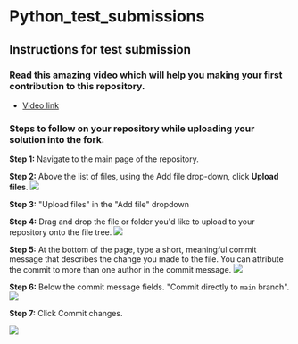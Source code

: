 # Python_test_submissions

## Instructions for test submission

### Read this amazing video which will help you making your first contribution to this repository. 

- [Video link](https://www.youtube.com/watch?v=yr6IzOGoMsQ)

### Steps to follow on your repository while uploading your solution into the fork.

**Step 1:** Navigate to the main page of the repository.

**Step 2:** Above the list of files, using the Add file drop-down, click **Upload files**.
![](https://docs.github.com/assets/cb-26342/images/help/repository/upload-files-button.png)


**Step 3:** "Upload files" in the "Add file" dropdown

**Step 4:** Drag and drop the file or folder you'd like to upload to your repository onto the file tree.
![](https://user-images.githubusercontent.com/56781287/199195302-4fa85695-bcfe-49f2-a718-76a98eeb8def.png)


**Step 5:** At the bottom of the page, type a short, meaningful commit message that describes the change you made to the file. You can attribute the commit to more than one author in the commit message. 
![](https://docs.github.com/assets/cb-9378/images/help/repository/write-commit-message-quick-pull.png)


**Step 6:** Below the commit message fields. "Commit directly to `main` branch".
![](https://user-images.githubusercontent.com/56781287/199195574-6607fa87-0878-4c9f-976f-31816cc08011.png)


**Step 7:** Click Commit changes. 


![](https://docs.github.com/assets/cb-19765/images/help/repository/commit-changes-button.png)
